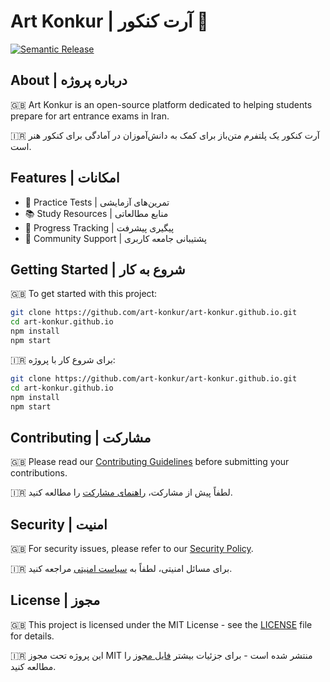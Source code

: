 # Art Konkur | آرت کنکور 🎨

[![Semantic Release](https://github.com/art-konkur/art-konkur.github.io/actions/workflows/release.yml/badge.svg)](https://github.com/art-konkur/art-konkur.github.io/actions/workflows/release.yml)

## About | درباره پروژه

🇬🇧 Art Konkur is an open-source platform dedicated to helping students prepare for art entrance exams in Iran.

🇮🇷 آرت کنکور یک پلتفرم متن‌باز برای کمک به دانش‌آموزان در آمادگی برای کنکور هنر است.

## Features | امکانات

- 🎨 Practice Tests | تمرین‌های آزمایشی
- 📚 Study Resources | منابع مطالعاتی
- 🎯 Progress Tracking | پیگیری پیشرفت
- 👥 Community Support | پشتیبانی جامعه کاربری

## Getting Started | شروع به کار

🇬🇧 To get started with this project:
```bash
git clone https://github.com/art-konkur/art-konkur.github.io.git
cd art-konkur.github.io
npm install
npm start
```

🇮🇷 برای شروع کار با پروژه:
```bash
git clone https://github.com/art-konkur/art-konkur.github.io.git
cd art-konkur.github.io
npm install
npm start
```

## Contributing | مشارکت

🇬🇧 Please read our [Contributing Guidelines](CONTRIBUTING.md) before submitting your contributions.

🇮🇷 لطفاً پیش از مشارکت، [راهنمای مشارکت](CONTRIBUTING.md) را مطالعه کنید.

## Security | امنیت

🇬🇧 For security issues, please refer to our [Security Policy](.github/SECURITY.md).

🇮🇷 برای مسائل امنیتی، لطفاً به [سیاست امنیتی](.github/SECURITY.md) مراجعه کنید.

## License | مجوز

🇬🇧 This project is licensed under the MIT License - see the [LICENSE](LICENSE) file for details.

🇮🇷 این پروژه تحت مجوز MIT منتشر شده است - برای جزئیات بیشتر [فایل مجوز](LICENSE) را مطالعه کنید.
